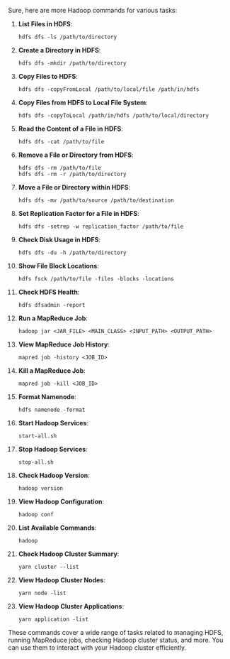 Sure, here are more Hadoop commands for various tasks:

1. **List Files in HDFS**:

   ```
   hdfs dfs -ls /path/to/directory
   ```

2. **Create a Directory in HDFS**:

   ```
   hdfs dfs -mkdir /path/to/directory
   ```

3. **Copy Files to HDFS**:

   ```
   hdfs dfs -copyFromLocal /path/to/local/file /path/in/hdfs
   ```

4. **Copy Files from HDFS to Local File System**:

   ```
   hdfs dfs -copyToLocal /path/in/hdfs /path/to/local/directory
   ```

5. **Read the Content of a File in HDFS**:

   ```
   hdfs dfs -cat /path/to/file
   ```

6. **Remove a File or Directory from HDFS**:

   ```
   hdfs dfs -rm /path/to/file
   hdfs dfs -rm -r /path/to/directory
   ```

7. **Move a File or Directory within HDFS**:

   ```
   hdfs dfs -mv /path/to/source /path/to/destination
   ```

8. **Set Replication Factor for a File in HDFS**:

   ```
   hdfs dfs -setrep -w replication_factor /path/to/file
   ```

9. **Check Disk Usage in HDFS**:

   ```
   hdfs dfs -du -h /path/to/directory
   ```

10. **Show File Block Locations**:

    ```
    hdfs fsck /path/to/file -files -blocks -locations
    ```

11. **Check HDFS Health**:

    ```
    hdfs dfsadmin -report
    ```

12. **Run a MapReduce Job**:

    ```
    hadoop jar <JAR_FILE> <MAIN_CLASS> <INPUT_PATH> <OUTPUT_PATH>
    ```

13. **View MapReduce Job History**:

    ```
    mapred job -history <JOB_ID>
    ```

14. **Kill a MapReduce Job**:

    ```
    mapred job -kill <JOB_ID>
    ```

15. **Format Namenode**:

    ```
    hdfs namenode -format
    ```

16. **Start Hadoop Services**:

    ```
    start-all.sh
    ```

17. **Stop Hadoop Services**:

    ```
    stop-all.sh
    ```

18. **Check Hadoop Version**:

    ```
    hadoop version
    ```

19. **View Hadoop Configuration**:

    ```
    hadoop conf
    ```

20. **List Available Commands**:

    ```
    hadoop
    ```

21. **Check Hadoop Cluster Summary**:

    ```
    yarn cluster --list
    ```

22. **View Hadoop Cluster Nodes**:

    ```
    yarn node -list
    ```

23. **View Hadoop Cluster Applications**:
    ```
    yarn application -list
    ```

These commands cover a wide range of tasks related to managing HDFS, running MapReduce jobs, checking Hadoop cluster status, and more. You can use them to interact with your Hadoop cluster efficiently.
